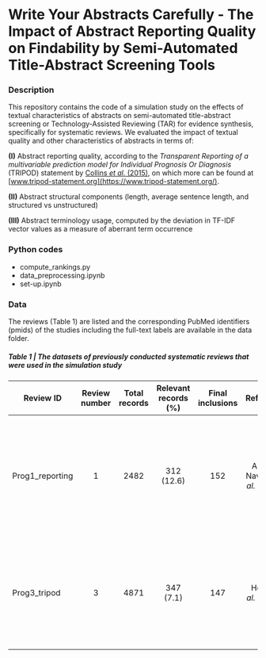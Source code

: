# Write Your Abstracts Carefully - The Impact of Abstract Reporting Quality on Findability by Semi-Automated Title-Abstract Screening Tools

### Description
This repository contains the code of a simulation study on the effects of textual characteristics of abstracts on semi-automated title-abstract screening or Technology-Assisted Reviewing (TAR) for evidence synthesis, specifically for systematic reviews. We evaluated the impact of textual quality and other characteristics of abstracts in terms of:

**(I)** Abstract reporting quality, according to the *Transparent Reporting of a multivariable prediction model for Individual Prognosis Or Diagnosis* (TRIPOD) statement by [Collins *et al.* (2015)](https://pubmed.ncbi.nlm.nih.gov/25623047/), on which more can be found at [www.tripod-statement.org](https://www.tripod-statement.org/).

**(II)** Abstract structural components (length, average sentence length, and structured vs unstructured)

**(III)** Abstract terminology usage, computed by the deviation in TF-IDF vector values as a measure of aberrant term occurrence

### Python codes
- compute_rankings.py
- data_preprocessing.ipynb
- set-up.ipynb
  
### Data
The reviews (Table 1) are listed and the corresponding PubMed identifiers (pmids) of the studies including the full-text labels are available in the data folder.

##### Table 1 | The datasets of previously conducted systematic reviews that were used in the simulation study

| Review ID | Review number | Total records    | Relevant records (%)    | Final inclusions | Reference | Title |
| --- | :---:   | :---: | :---: | :---: | :---: | :---: |
| Prog1_reporting | 1 | 2482   | 312 (12.6)   | 152 | Andaur Navarro *et al.* (2022) | Completeness of reporting of clinical prediction models developed using supervised machine learning: a systematic review|
| Prog3_tripod | 3 | 4871   | 347 (7.1)   | 147 | Heus *et al.* (2018) | Poor reporting of multivariable prediction model studies: towards a targeted implementation strategy of the TRIPOD statement|

